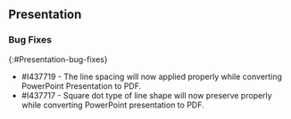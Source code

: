 ## Presentation

### Bug Fixes
{:#Presentation-bug-fixes}

* \#I437719 - The line spacing will now applied properly while converting PowerPoint Presentation to PDF.
* \#I437717 - Square dot type of line shape will now preserve properly while converting PowerPoint presentation to PDF.